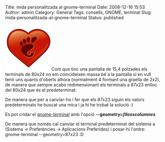 Title: mida personalitzada al gnome-terminal
Date: 2008-12-16 15:53
Author: admin
Category: General
Tags: consells, GNOME, terminal
Slug: mida-personalitzada-al-gnome-terminal
Status: published

<img src="./wp-content/uploads/2007/12/gnomelovelogo.png" title="logotip del GNOME Love" class="alignright size-full wp-image-259" width="150" height="150" alt="logotip del GNOME Love" />Com que tinc una pantalla de 15,4 polzades els terminals de 80x24 no em coincideixen massa bé a la pantalla si en vull tenir uns quants d'oberts alhora (normalment 4 formant una graella de 2x2), de manera que sempre acabo redimensionant els terminals a 87x23 enlloc del 80x24 que és el predeterminat.

De manera que per a canviar-ho i fer que els 87x23 siguin els valors predeterminats he buscat una mica i ja hi he trobat la solució :)

Es pot cridar el [gnome-terminal](http://en.wikipedia.org/wiki/GNOME_Terminal "Article a la Wikipedia anglesa sobre el GNOME Terminal, el terminal del GNOME") amb l'opció **--geometry=*files*x*columnes***.

De manera que només cal canviar el terminal predeterminat del sistema a (Sistema → Preferències → Aplicacions Preferides) i posar-hi l'ordre: gnome-terminal --geometry=87x23 :D
